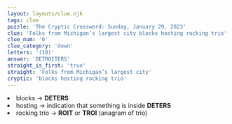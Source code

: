 ```yaml
---
layout: layouts/clue.njk
tags: clue
puzzle: 'The Cryptic Crossword: Sunday, January 29, 2023'
clue: 'Folks from Michigan’s largest city blocks hosting rocking trio'
clue_num: '6'
clue_category: 'down'
letters: '(10)'
answer: 'DETROITERS'
straight_is_first: 'true'
straight: 'Folks from Michigan’s largest city'
cryptic: 'blocks hosting rocking trio'
---
```

<li>blocks → <b>DETERS</b></li>
<li>hosting → indication that something is inside <b>DETERS</b></li>
<li>rocking trio → <b>ROIT</b> or <b>TROI</b> (anagram of trio)</li>